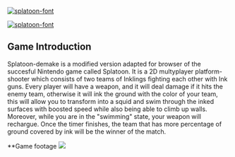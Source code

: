 <a href="https://fontmeme.com/splatoon-font/"><img src="https://fontmeme.com/permalink/180926/3ea72bb366b8193970c324d28300dd50.png" alt="splatoon-font" border="0"></a>
 
<a href="https://fontmeme.com/splatoon-font/"><img src="https://fontmeme.com/permalink/180926/840fff17aaeae53630c423a62be293a8.png" alt="splatoon-font" border="0"></a>

## Game Introduction

Splatoon-demake is a modified version adapted for browser of the succesful Nintendo game called Splatoon.
It is a 2D multyplayer platform-shooter which consists of two teams of Inklings fighting each
other with Ink guns. Every player will have a weapon, and it will deal damage if it hits the enemy team,
otherwise it will ink the ground with the color of your team, this will allow you to 
transform into a squid and swim through the inked surfaces with boosted speed while
also being able to climb up walls. Moreover, while you are in the 
"swimming" state, your weapon will rechargue.
Once the timer finishes, the team that has more percentage of ground covered by ink will be 
the winner of the match.

**Game footage
<img style="-webkit-user-select: none;" src="https://i.pinimg.com/originals/c5/4b/fc/c54bfcc5f67f3a0c94b43a7166baa4a2.png">
